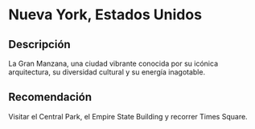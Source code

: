 # Nueva York, Estados Unidos
## Descripción  
La Gran Manzana, una ciudad vibrante conocida por su icónica arquitectura, su diversidad cultural y su energía inagotable.
## Recomendación  
Visitar el Central Park, el Empire State Building y recorrer Times Square.